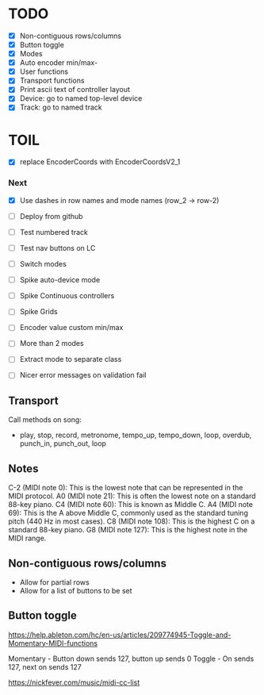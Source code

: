 # TODO

- [x] Non-contiguous rows/columns
- [x] Button toggle
- [x] Modes
- [x] Auto encoder min/max-
- [x] User functions
- [x] Transport functions
- [x] Print ascii text of controller layout
- [x] Device: go to named top-level device
- [x] Track: go to named track

# TOIL
- [x] replace EncoderCoords with EncoderCoordsV2_1

### Next
- [x] Use dashes in row names and mode names (row_2 -> row-2)
- [ ] Deploy from github
- [ ] Test numbered track
- [ ] Test nav buttons on LC
- [ ] Switch modes
- [ ] Spike auto-device mode
- [ ] Spike Continuous controllers
- [ ] Spike Grids
- [ ] Encoder value custom min/max
- [ ] More than 2 modes
- [ ] Extract mode to separate class
- [ ] Nicer error messages on validation fail


## Transport

Call methods on song:
- play, stop, record, metronome, tempo_up, tempo_down, loop, overdub, punch_in, punch_out, loop

## Notes

C-2 (MIDI note 0): This is the lowest note that can be represented in the MIDI protocol.
A0 (MIDI note 21): This is often the lowest note on a standard 88-key piano.
C4 (MIDI note 60): This is known as Middle C.
A4 (MIDI note 69): This is the A above Middle C, commonly used as the standard tuning pitch (440 Hz in most cases).
C8 (MIDI note 108): This is the highest C on a standard 88-key piano.
G8 (MIDI note 127): This is the highest note in the MIDI range.

## Non-contiguous rows/columns
- Allow for partial rows
- Allow for a list of buttons to be set


## Button toggle
https://help.ableton.com/hc/en-us/articles/209774945-Toggle-and-Momentary-MIDI-functions

Momentary - Button down sends 127, button up sends 0
Toggle - On sends 127, next on sends 127

https://nickfever.com/music/midi-cc-list